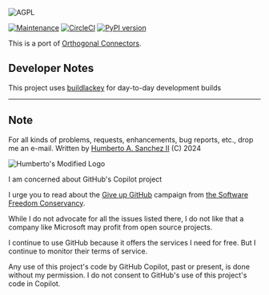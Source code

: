 ![](https://github.com/hasii2011/code-ally-basic/blob/master/developer/agpl-license-web-badge-version-2-256x48.png "AGPL")

[![Maintenance](https://img.shields.io/badge/Maintained%3F-yes-green.svg)](https://GitHub.com/Naereen/StrapDown.js/graphs/commit-activity)
[![CircleCI](https://dl.circleci.com/status-badge/img/gh/hasii2011/py-orthogonal-routing/tree/master.svg?style=shield)](https://dl.circleci.com/status-badge/redirect/gh/hasii2011/py-orthogonal-routing/tree/master)
[![PyPI version](https://badge.fury.io/py/pyutmodelv2.svg)](https://badge.fury.io/py/pyutmodelv2)

This is a port of [Orthogonal Connectors](https://gist.github.com/jose-mdz/4a8894c152383b9d7a870c24a04447e4).

## Developer Notes
This project uses [buildlackey](https://github.com/hasii2011/buildlackey) for day-to-day development builds

___

## Note
For all kinds of problems, requests, enhancements, bug reports, etc.,
drop me an e-mail.
Written by <a href="mailto:email@humberto.a.sanchez.ii@gmail.com?subject=Hello Humberto">Humberto A. Sanchez II</a>  (C) 2024



![Humberto's Modified Logo](https://raw.githubusercontent.com/wiki/hasii2011/gittodoistclone/images/SillyGitHub.png)

I am concerned about GitHub's Copilot project



I urge you to read about the
[Give up GitHub](https://GiveUpGitHub.org) campaign from
[the Software Freedom Conservancy](https://sfconservancy.org).

While I do not advocate for all the issues listed there, I do not like that
a company like Microsoft may profit from open source projects.

I continue to use GitHub because it offers the services I need for free.  But I continue
to monitor their terms of service.

Any use of this project's code by GitHub Copilot, past or present, is done
without my permission.  I do not consent to GitHub's use of this project's
code in Copilot.
